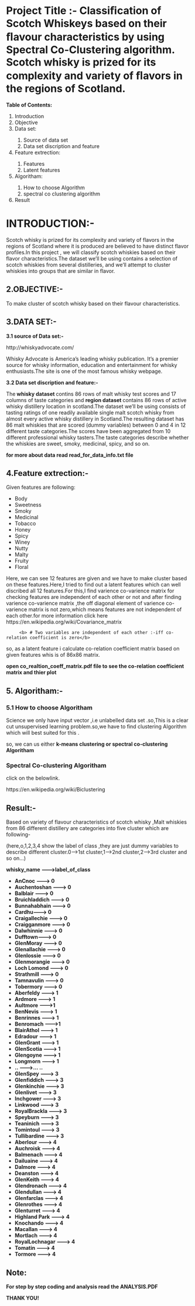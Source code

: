 # Project Title :- <H>Classiﬁcation of Scotch Whiskeys based on their ﬂavour characteristics by using Spectral Co-Clustering algorithm. Scotch whisky is prized for its complexity and  variety of ﬂavors in the regions of Scotland.</H>









<p><b>  Table of Contents: </b></p>


   <ol>
  <li>Introduction </li>
  <li>Objective</li>
  <li>Data set:</li>
         <ol>
         <li>Source of data set</li>
         <li>Data set discription and feature</li>
          </ol>
   <li>Feature extrection:</li>
         <ol>
         <li>Features</li>
         <li>Latent features</li>
          </ol>
  <li>Algoritham:</li>
            <ol>
         <li>How to choose Algorithm</li>
         <li>spectral co clustering algorithm</li>
          </ol>
  
  <li>Result</li>

</ol>


<h1>INTRODUCTION:-</h1>
         <p>Scotch whisky is prized for its complexity and variety of flavors in  the regions of Scotland where it is produced are believed to have distinct flavor profiles.In this project , we will classify scotch whiskies based on their flavor characteristics.The dataset we’ll be using contains a selection of scotch whiskies from several distilleries, and we’ll attempt to cluster whiskies into groups that are similar in flavor.</p>


<h2>2.OBJECTIVE:-</h2>
   <p>To make cluster of scotch whisky based on their flavour characteristics.</p>





<h2>3.DATA SET:- </h2>
 <p><b>3.1  source of Data set:- </b> <p>http://whiskyadvocate.com/</p> 
 Whisky Advocate is America’s leading whisky publication. It’s a premier source for whisky information, education and entertainment for whisky enthusiasts.The site is one of the most famous whisky webpage. </p>






<p><b>3.2 Data set discription and feature:-</b></p>
         <p>The<b> whisky  dataset </b>contins 86 rows of malt whisky test scores and 17 columns of taste categories and <b>region dataset </b>contains 86 rows of active whisky distillery location in scotland.The dataset we’ll be using consists of tasting ratings of one readily available single malt scotch whisky from almost every active whisky distillery in Scotland.The resulting dataset has 86 malt whiskies that are scored (dummy variables) between 0 and 4 in 12 different taste categories.The scores have been aggregated from 10 different professional whisky tasters.The taste categories describe whether the whiskies are sweet, smoky, medicinal, spicy, and so on.</p>

<b> for more about data read read_for_data_info.txt file</b>
         
         
         
         
         
         
 <h2>4.Feature extrection:-</h2>   
         <p>Given features are following:<p/>
         <ul>
  <li>Body  </li>
  <li>Sweetness</li>
  <li>Smoky</li>
   <li>Medicinal</li>
  <li>Tobacco</li>
  <li>Honey</li>
  <li>Spicy</li>
  <li>Winey </li>
  <li>Nutty</li>
  <li>Malty</li>
  <li>Fruity</li>
  <li>Floral</li>
</ul>
         <p>Here, we can see 12 features are given and we have to make cluster based on these features.Here,I tried to find out a latent features which can well discribed all 12 features.For this,I find varience co-varience matrix for checking features are independent of each other or not and after finding varience co-varience matrix ,the off diagonal element of varience co-varience matrix is not zero,which means features are not independent of each other.for more information click here https://en.wikipedia.org/wiki/Covariance_matrix </p>
         
         <b> # Two variables are independent of each other :-iff co-relation coefficient is zero</b>
         
<p>so, as a latent feature i calculate co-relation coefficient matrix based on given features whis is of 86x86 matrix.</p>
<b>open co_realtion_coeff_matrix.pdf file to see the co-relation coefficient matrix and thier plot </b>
                       
                       
                       
                       
 <h2>5. Algoritham:-</h2> 
<h3> <b>5.1 How to choose Algoritham</b></h3>
   <p>Science we only have input vector ,i.e unlabelled data set .so,This is a clear cut unsupervised learning problem.so,we have to find clustering Algorithm which will best suited for this .</p> 
   <p>so, we can us either <b>k-means clustering or spectral co-clustering Algoritham</b></p>

<h3><b> Spectral Co-clustering Algoritham</b></h3>
   <p>click on the belowlink.<p>
   <p>https://en.wikipedia.org/wiki/Biclustering</p>
 <h2>Result:-</h2>
   <p>Based on variety of flavour characteristics of scotch whisky ,Malt whiskies from 86 different distillery  are categories into five cluster  which are following-</p>
   <p>(here,o,1,2,3,4 show the label of class ,they are just dummy variables to describe different cluster.0-->1st cluster,1-->2nd cluster,2-->3rd cluster and so on...)</p>
   
<p>
   <b>  whisky_name   --->label_of_class<b>
   <ul>

<li>            AnCnoc   --->         0</li>
<li>         Auchentoshan --->         0</li>
<li>         Balblair    --->           0</li>
<li>        Bruichladdich  --->         0</li>
<li>          Bunnahabhain --->          0</li>
<li>           Cardhu--->  0</li>
<li>    Craigallechie ---> 0</li>
<li>     Craigganmore ---> 0</li>
<li>      Dalwhinnie ---> 0</li>
<li>         Dufftown--->  0</li>
<li>       GlenMoray ---> 0</li>
<li>    Glenallachie ---> 0</li>
<li>      Glenlossie ---> 0</li>
<li>    Glenmorangie ---> 0</li>
<li>     Loch Lomond ---> 0</li>
<li>      Strathmill ---> 0</li>
<li>      Tamnavulin ---> 0</li>
<li>       Tobermory ---> 0</li>
<li>       Aberfeldy ---> 1</li>
<li>         Ardmore ---> 1</li>
<li>       Aultmore  --->1</li>
<li>        BenNevis ---> 1</li>
<li>       Benrinnes ---> 1</li>
<li>       Benromach  --->1</li>
<li>      BlairAthol ---> 1</li>
<li>        Edradour ---> 1</li>
<li>       GlenGrant ---> 1</li>
<li>      GlenScotia ---> 1</li>
<li>       Glengoyne ---> 1</li>
<li>        Longmorn ---> 1</li>
<li>..             --->... ..</li>
<li>        GlenSpey ---> 3</li>
<li>     Glenfiddich ---> 3</li>
<li>     Glenkinchie ---> 3</li>
<li>       Glenlivet ---> 3</li>
<li>       Inchgower ---> 3</li>
<li>        Linkwood ---> 3</li>
<li>    RoyalBrackla ---> 3</li>
<li>        Speyburn ---> 3</li>
<li>       Teaninich ---> 3</li>
<li>       Tomintoul ---> 3</li>
<li>    Tullibardine ---> 3</li>
<li>        Aberlour ---> 4</li>
<li>       Auchroisk ---> 4</li>
<li>       Balmenach ---> 4</li>
<li>     Dailuaine ---> 4</li>
<li>         Dalmore ---> 4</li>
<li>        Deanston ---> 4</li>
<li>       GlenKeith ---> 4</li>
<li>     Glendronach ---> 4</li>
<li>      Glendullan ---> 4</li>
<li>     Glenfarclas ---> 4</li>
<li>      Glenrothes ---> 4</li>
<li>      Glenturret ---> 4</li>
<li>   Highland Park ---> 4</li>
<li>       Knochando ---> 4</li>
<li>        Macallan ---> 4</li>
<li>        Mortlach ---> 4</li>
<li>  RoyalLochnagar ---> 4</li>
<li>         Tomatin ---> 4</li>
<li>         Tormore ---> 4</li>

</ul>
</p>



<h2>Note:</h2><p>For step by step coding and analysis read the ANALYSIS.PDF</p>
                                   <p>THANK YOU!<p>



                  


























              
